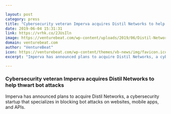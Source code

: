 ```yaml
---

layout: post
category: press
title: "Cybersecurity veteran Imperva acquires Distil Networks to help thwart bot attacks"
date: 2019-06-04 15:31:31
link: https://vrhk.co/2JUsIln
image: https://venturebeat.com/wp-content/uploads/2019/06/Distil-Networks-website.jpg?w=1200&strip=all
domain: venturebeat.com
author: "VentureBeat"
icon: https://venturebeat.com/wp-content/themes/vb-news/img/favicon.ico
excerpt: "Imperva has announced plans to acquire Distil Networks, a cybersecurity startup that specializes in blocking bot attacks on websites, mobile apps, and APIs."

---
```


### Cybersecurity veteran Imperva acquires Distil Networks to help thwart bot attacks

Imperva has announced plans to acquire Distil Networks, a cybersecurity startup that specializes in blocking bot attacks on websites, mobile apps, and APIs.